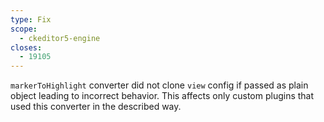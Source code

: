 ```yaml
---
type: Fix
scope:
  - ckeditor5-engine
closes:
  - 19105
---
```


`markerToHighlight` converter did not clone `view` config if passed as plain object leading to incorrect behavior. This affects only custom plugins that used this converter in the described way.
